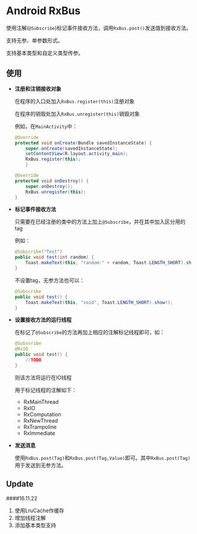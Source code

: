 # Android RxBus

使用注解(`@Subscribe`)标记事件接收方法，调用`RxBus.post()`发送值到接收方法。

支持无参、单参数形式。

支持基本类型和自定义类型传参。

使用
--------

* **注册和注销接收对象**

    在程序的入口处加入`RxBus.register(this)`注册对象
    
    在程序的销毁处加入`RxBus.unregister(this)`销毁对象
    
    例如，在`MainActivity`中：
    
    ```java
    @Override
    protected void onCreate(Bundle savedInstanceState) {
        super.onCreate(savedInstanceState);
        setContentView(R.layout.activity_main);
        RxBus.register(this);
        }
   
    @Override
    protected void onDestroy() {
        super.onDestroy();
        RxBus.unregister(this);
    }
    ```
    
* **标记事件接收方法**
    
    只需要在已经注册的类中的方法上加上`@Subscribe`，并在其中加入区分用的tag
    
    例如：
    
    ```java
    @Subscribe("Test")
    public void test(int random) {
        Toast.makeText(this, "random:" + random, Toast.LENGTH_SHORT).show();
    }
    ```
    
    不设置tag，无参方法也可以：
    
    ```java
    @Subscribe
    public void test() {
        Toast.makeText(this, "void", Toast.LENGTH_SHORT).show();
    }
    ```
    
* **设置接收方法的运行线程**
    
    在标记了`@Subscribe`的方法再加上相应的注解标记线程即可，如：
    
    ```java
    @Subscribe
    @RxIO
    public void test() {
        //TODO
    }
    ```
    
    则该方法将运行在IO线程
    
    用于标记线程的注解如下：
    
    * RxMainThread
    * RxIO
    * RxComputation
    * RxNewThread
    * RxTrampoline
    * RxImmediate
    
    
* **发送消息**

    使用`RxBus.post(Tag)`和`RxBus.post(Tag,Value)`即可。其中`RxBus.post(Tag)`用于发送到无参方法。
    
Update
--------

####16.11.22
    
1. 使用LruCache作缓存
2. 增加线程注解
3. 添加基本类型支持
